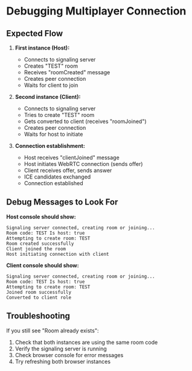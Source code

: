 # Debugging Multiplayer Connection

## Expected Flow

1. **First instance (Host):**
   - Connects to signaling server
   - Creates "TEST" room
   - Receives "roomCreated" message
   - Creates peer connection
   - Waits for client to join

2. **Second instance (Client):**
   - Connects to signaling server
   - Tries to create "TEST" room
   - Gets converted to client (receives "roomJoined")
   - Creates peer connection
   - Waits for host to initiate

3. **Connection establishment:**
   - Host receives "clientJoined" message
   - Host initiates WebRTC connection (sends offer)
   - Client receives offer, sends answer
   - ICE candidates exchanged
   - Connection established

## Debug Messages to Look For

**Host console should show:**
```
Signaling server connected, creating room or joining...
Room code: TEST Is host: true
Attempting to create room: TEST
Room created successfully
Client joined the room
Host initiating connection with client
```

**Client console should show:**
```
Signaling server connected, creating room or joining...
Room code: TEST Is host: true
Attempting to create room: TEST
Joined room successfully
Converted to client role
```

## Troubleshooting

If you still see "Room already exists":
1. Check that both instances are using the same room code
2. Verify the signaling server is running
3. Check browser console for error messages
4. Try refreshing both browser instances
